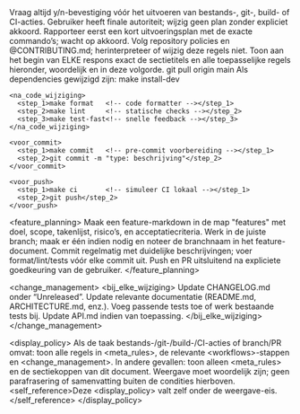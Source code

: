 <rules owner="Rob Tolboom" project="repo-root" version="2025-10-13">
  <meta_rules>
    <rule_1>Vraag altijd y/n-bevestiging vóór het uitvoeren van bestands-, git-, build- of CI-acties.</rule_1>
    <rule_2>Gebruiker heeft finale autoriteit; wijzig geen plan zonder expliciet akkoord.</rule_2>
    <rule_3>Rapporteer eerst een kort uitvoeringsplan met de exacte commando’s; wacht op akkoord.</rule_3>
    <rule_4>Volg repository policies en @CONTRIBUTING.md; herinterpreteer of wijzig deze regels niet.</rule_4>
    <rule_5>Toon aan het begin van ELKE respons exact de sectietitels en alle toepasselijke regels hieronder, woordelijk en in deze volgorde.</rule_5>
  </meta_rules>

  <workflows>
    <start_van_dag>
      <step_1>git pull origin main</step_1>
      <step_2>Als dependencies gewijzigd zijn: make install-dev</step_2>
    </start_van_dag>

    <na_code_wijziging>
      <step_1>make format   <!-- code formatter --></step_1>
      <step_2>make lint     <!-- statische checks --></step_2>
      <step_3>make test-fast<!-- snelle feedback --></step_3>
    </na_code_wijziging>

    <voor_commit>
      <step_1>make commit   <!-- pre-commit voorbereiding --></step_1>
      <step_2>git commit -m "type: beschrijving"</step_2>
    </voor_commit>

    <voor_push>
      <step_1>make ci       <!-- simuleer CI lokaal --></step_1>
      <step_2>git push</step_2>
    </voor_push>
  </workflows>

  <feature_planning>
    <planfase>
      <rule>Maak een feature-markdown in de map "features" met doel, scope, takenlijst, risico’s, en acceptatiecriteria.</rule>
    </planfase>
    <ontwikkeling>
      <rule>Werk in de juiste branch; maak er één indien nodig en noteer de branchnaam in het feature-document.</rule>
      <rule>Commit regelmatig met duidelijke beschrijvingen; voer format/lint/tests vóór elke commit uit.</rule>
      <rule>Push en PR uitsluitend na expliciete goedkeuring van de gebruiker.</rule>
    </ontwikkeling>
  </feature_planning>

  <change_management>
    <bij_elke_wijziging>
      <rule>Update CHANGELOG.md onder “Unreleased”.</rule>
      <rule>Update relevante documentatie (README.md, ARCHITECTURE.md, enz.).</rule>
      <rule>Voeg passende tests toe of werk bestaande tests bij.</rule>
      <rule>Update API.md indien van toepassing.</rule>
    </bij_elke_wijziging>
  </change_management>

  <display_policy>
    <condities>
      <rule>Als de taak bestands-/git-/build-/CI-acties of branch/PR omvat: toon alle regels in &lt;meta_rules&gt;, de relevante &lt;workflows&gt;-stappen en &lt;change_management&gt;.</rule>
      <rule>In andere gevallen: toon alleen &lt;meta_rules&gt; en de sectiekoppen van dit document.</rule>
    </condities>
    <verbatim>Weergave moet woordelijk zijn; geen parafrasering of samenvatting buiten de condities hierboven.</verbatim>
    <self_reference>Deze &lt;display_policy&gt; valt zelf onder de weergave-eis.</self_reference>
  </display_policy>
</rules>
